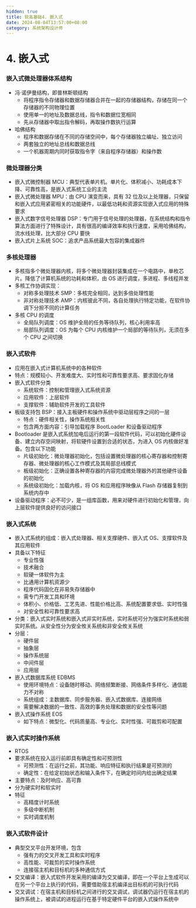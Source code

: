 ```yaml
---
hidden: true
title: 软高基础4. 嵌入式
date: 2024-08-04T13:57:00+08:00
category: 系统架构设计师
---
```

# 4. 嵌入式

### 嵌入式微处理器体系结构

* 冯·诺伊曼结构，即普林斯顿结构
  * 将程序指令存储器和数据存储器合并在一起的存储器结构，存储在同一个存储器的不同物理位置
  * 使用单一的地址及数据总线，指令和数据位宽相同
  * 先从存储器中取出指令解码，再取操作数执行运算
* 哈佛结构
  * 程序和数据存储在不同的存储空间中，每个存储器独立编址、独立访问
  * 两套独立的地址总线和数据总线
  * 一个机器周期内同时获取指令字（来自程序存储器）和操作数

### 微处理器分类

* 嵌入式微控制器 MCU：典型代表单片机。单片化、体积减小、功耗成本下降、可靠性高，是嵌入式系统工业的主流
* 嵌入式微处理器 MPU：由 CPU 演变而来，具有 32 位及以上处理器，只保留和嵌入式应用紧密相关的功能硬件，以最低功耗和资源实现嵌入式应用的特殊要求
* 嵌入式数字信号处理器 DSP：专门用于信号处理的处理器，在系统结构和指令算法方面进行了特殊设计，具有很高的编译效率和执行速度，采用哈佛结构，流水线处理，比大部分 CPU 要快
* 嵌入式片上系统 SOC：追求产品系统最大包容的集成器件

### 多核处理器

* 多核指多个微处理器内核，将多个微处理器封装集成在一个电路中，单枚芯片。降低了计算机系统的功耗和体积，由 OS 进行调度，多进程、多线程并发
* 多核工作协调实现：
  * 对称多处理技术 SMP：多核完全相同，达到多倍处理性能
  * 非对称处理技术 AMP：内核彼此不同，各自处理执行特定功能，在软件协调下分担不同的计算任务
* 多核 CPU 的调度
  * 全局队列调度：OS 维护全局的任务等待队列，核心利用率高
  * 局部队列调度：OS 为每个 CPU 内核维护一个局部的等待队列，无须在多个 CPU 之间切换

### 嵌入式软件

* 应用在嵌入式计算机系统中的各种软件
* 特点：规模较小、开发难度大、实时性和可靠性要求高、要求固化存储
* 嵌入式软件分类
  * 系统软件：控制和管理嵌入式系统资源
  * 应用软件：上层软件
  * 支撑软件：辅助软件开发的工具软件
* 板级支持包 BSP：接入主板硬件和操作系统中驱动层程序之间的一层
  * 特点：硬件相关性，操作系统相关性
  * 包含两方面内容：引导加载程序 BootLoader 和设备驱动程序
* Bootloader 是嵌入式系统加电后运行的第一段软件代码，可以初始化硬件设备、建立内存空间映射，将软硬件设置到合适的状态，为进入 OS 内核做好准备。包含以下功能
  * 片级初始化：微处理器初始化，包括设置微处理器的核心寄存器和控制寄存器、微处理器的核心工作模式及其局部总线模式
  * 板级初始化：正确设置各种寄存器的内容完成微处理器外的其他硬件设备的初始化
  * 系统级初始化：加载内核，将 OS 和应用程序映像从 Flash 存储器复制到系统内存中
* 设备驱动程序：必不可少，是一组库函数，用来对硬件进行初始化和管理，向上层软件提供良好的访问接口

### 嵌入式系统

* 嵌入式系统的组成：嵌入式处理器、相关支撑硬件、嵌入式 OS、支撑软件及其应用软件
* 具备以下特征
  * 专业性强
  * 技术融合
  * 软硬一体软件为主
  * 比通用计算机资源少
  * 程序代码固化在非易失存储器中
  * 需专门开发工具和环境
  * 体积小、价格低、工艺先进、性能价格比高、系统配置要求低、实时性强
  * 对安全性和可靠性要求高
* 分类：嵌入式实时系统和嵌入式非实时系统，实时系统可分为强实时系统和弱实时系统。从安全性分为安全攸关系统和非安全攸关系统
* 分层：
  * 硬件层
  * 抽象层
  * 操作系统层
  * 中间件层
  * 应用层
* 嵌入式数据库系统 EDBMS
  * 使用环境特点：设备随时移动、网络频繁断接、网络条件多样化、通信能力不对称
  * 系统组成：主数据库、同步服务器、嵌入式数据库、连接网络
  * 需要解决数据的一致性、高效的事务处理和数据的安全性等问题
* 嵌入式操作系统 EOS
  * 如下特点：微型化、代码质量高、专业化、实时性强、可裁剪和可配置

### 嵌入式实时操作系统

* RTOS
* 要求系统在投入运行前即具有确定性和可预测性
  * 可预测性：在运行之前，其功能、响应特征和执行结果是可预测的
  * 确定性：在给定初始状态和输入条件下，在确定时间内给出确定结果
* 主要特点：及时响应、高可靠
* 分为硬实时和软实时
* 特征
  * 高精度计时系统
  * 多级中断机制
  * 实时调度机制

### 嵌入式软件设计

* 典型交叉平台开发环境，包含
  * 强有力的交叉开发工具和实时程序
  * 高性能、可裁剪的实时操作系统
  * 连接宿主机和目标机的多种通信方式
* 交叉编译：嵌入式软件开发采用的编译为交叉编译，即在一个平台上生成可以在另一个平台上执行的代码，需要借助宿主机编译出目标机的可执行代码
* 交叉调试：在宿主机和目标机之间进行的交叉调试，调试器仍运行在宿主机的操作系统上，被调试的进程运行在基于特定硬件平台的嵌入式操作系统中
